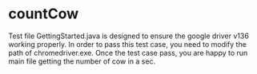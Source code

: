 # countCow
Test file GettingStarted.java is designed to ensure the google driver v136 working properly.
In order to pass this test case, you need to modify the path of chromedriver.exe.
Once the test case pass, you are happy to run main file getting the number of cow in a sec.

